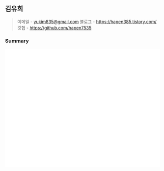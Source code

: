 ## 김유희
> 이메일 - yukim835@gmail.com  블로그 - https://hapen385.tistory.com/   깃헙 - https://github.com/hapen7535   
  
### Summary


![Metrics](/github-metrics.svg)
